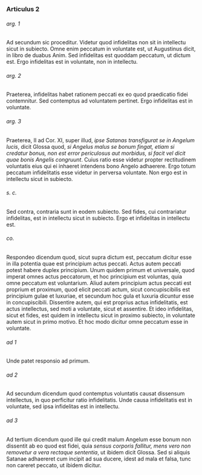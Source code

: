 ### Articulus 2

###### arg. 1
Ad secundum sic proceditur. Videtur quod infidelitas non sit in intellectu sicut in subiecto. Omne enim peccatum in voluntate est, ut Augustinus dicit, in libro de duabus Anim. Sed infidelitas est quoddam peccatum, ut dictum est. Ergo infidelitas est in voluntate, non in intellectu.

###### arg. 2
Praeterea, infidelitas habet rationem peccati ex eo quod praedicatio fidei contemnitur. Sed contemptus ad voluntatem pertinet. Ergo infidelitas est in voluntate.

###### arg. 3
Praeterea, II ad Cor. XI, super illud, *ipse Satanas transfigurat se in Angelum lucis*, dicit Glossa quod, *si Angelus malus se bonum fingat, etiam si credatur bonus, non est error periculosus aut morbidus, si facit vel dicit quae bonis Angelis congruunt*. Cuius ratio esse videtur propter rectitudinem voluntatis eius qui ei inhaeret intendens bono Angelo adhaerere. Ergo totum peccatum infidelitatis esse videtur in perversa voluntate. Non ergo est in intellectu sicut in subiecto.

###### s. c.
Sed contra, contraria sunt in eodem subiecto. Sed fides, cui contrariatur infidelitas, est in intellectu sicut in subiecto. Ergo et infidelitas in intellectu est.

###### co.
Respondeo dicendum quod, sicut supra dictum est, peccatum dicitur esse in illa potentia quae est principium actus peccati. Actus autem peccati potest habere duplex principium. Unum quidem primum et universale, quod imperat omnes actus peccatorum, et hoc principium est voluntas, quia omne peccatum est voluntarium. Aliud autem principium actus peccati est proprium et proximum, quod elicit peccati actum, sicut concupiscibilis est principium gulae et luxuriae, et secundum hoc gula et luxuria dicuntur esse in concupiscibili. Dissentire autem, qui est proprius actus infidelitatis, est actus intellectus, sed moti a voluntate, sicut et assentire. Et ideo infidelitas, sicut et fides, est quidem in intellectu sicut in proximo subiecto, in voluntate autem sicut in primo motivo. Et hoc modo dicitur omne peccatum esse in voluntate.

###### ad 1
Unde patet responsio ad primum.

###### ad 2
Ad secundum dicendum quod contemptus voluntatis causat dissensum intellectus, in quo perficitur ratio infidelitatis. Unde causa infidelitatis est in voluntate, sed ipsa infidelitas est in intellectu.

###### ad 3
Ad tertium dicendum quod ille qui credit malum Angelum esse bonum non dissentit ab eo quod est fidei, quia *sensus corporis fallitur, mens vero non removetur a vera rectaque sententia*, ut ibidem dicit Glossa. Sed si aliquis Satanae adhaereret cum incipit ad sua ducere, idest ad mala et falsa, tunc non careret peccato, ut ibidem dicitur.

